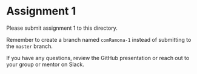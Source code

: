 # Assignment 1

Please submit assignment 1 to this directory.

Remember to create a branch named `comRamona-1` 
instead of submitting to the `master` branch.

If you have any questions, review the GitHub presentation or reach
out to your group or mentor on Slack.
